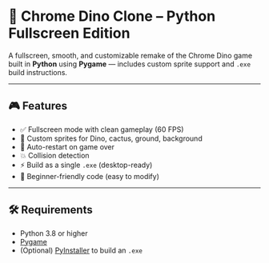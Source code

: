 # 🦖 Chrome Dino Clone – Python Fullscreen Edition

A fullscreen, smooth, and customizable remake of the Chrome Dino game built in **Python** using **Pygame** — includes custom sprite support and `.exe` build instructions.

---

## 🎮 Features

- ✅ Fullscreen mode with clean gameplay (60 FPS)
- 🎨 Custom sprites for Dino, cactus, ground, background
- 🔁 Auto-restart on game over
- 💥 Collision detection
- ⚡ Build as a single `.exe` (desktop-ready)
- 🧩 Beginner-friendly code (easy to modify)

---

## 🛠️ Requirements

- Python 3.8 or higher
- [Pygame](https://pypi.org/project/pygame/)
- (Optional) [PyInstaller](https://www.pyinstaller.org/) to build an `.exe`
